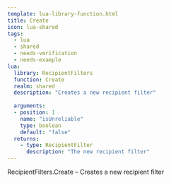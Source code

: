 ```yaml
---
template: lua-library-function.html
title: Create
icon: lua-shared
tags:
  - lua
  - shared
  - needs-verification
  - needs-example
lua:
  library: RecipientFilters
  function: Create
  realm: shared
  description: "Creates a new recipient filter"
  
  arguments:
  - position: 1
    name: "isUnreliable"
    type: boolean
    default: "false"
  returns:
    - type: RecipientFilter
      description: "The new recipient filter"
---
```


<div class="lua__search__keywords">
RecipientFilters.Create &#x2013; Creates a new recipient filter
</div>
